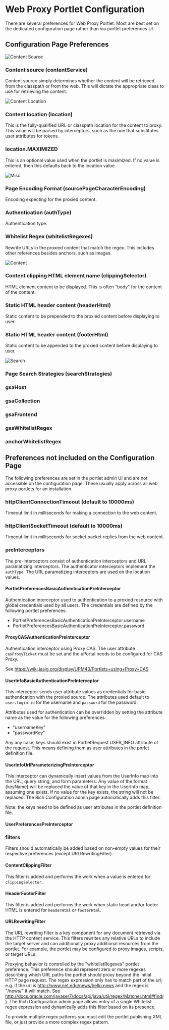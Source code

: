 # Web Proxy Portlet Configuration

There are several preferences for Web Proxy Portlet. Most are best set
on the dedicated configuration page rather than via portlet preferences UI.

## Configuration Page Preferences

![Content Source](wpp_config_contentsource.png)

### Content source (contentService)
Content source simply determines whether the content will be retrieved from the
classpath or from the web. This will dictate the appropriate class to use for
retrieving the content.

![Content Location](wpp_config_location.png)

### Content location (location)
This is the fully-qualified URL or classpath location for the content to proxy. This value will be parsed by interceptors,
such as the one that substitutes user attributes for tokens.

### location.MAXIMIZED
This is an optional value used when the portlet is maximized. If no value is entered, then this defaults back to the 
location value.

![Misc](wpp_config_encode-auth-whitelist.png)

### Page Encoding Format (sourcePageCharacterEncoding)
Encoding expecting for the proxied content.

### Authentication (authType)
Authentication type.

### Whitelist Regex (whitelistRegexes)
Rewrite URLs in the proxied content that match the regex. This includes other references besides anchors, such as
images.

![Content](wpp_config_content.png)

### Content clipping HTML element name (clippingSelector)
HTML element content to be displayed. This is often "body" for the content of the <body> content.

### Static HTML header content (headerHtml)
Static content to be prepended to the proxied content before displaying to user.

### Static HTML header content (footerHtml)
Static content to be appended to the proxied content before displaying to user.

![Search](wpp_config_search.png)

### Page Search Strategies (searchStrategies)

### gsaHost

### gsaCollection

### gsaFrontend

### gsaWhitelistRegex

### anchorWhitelistRegex

## Preferences not included on the Configuration Page
The following preferences are set in the portlet admin UI and are not accessible on the configuration page. These usually
apply across all web proxy portlets for an installation.

### httpClientConnectionTimeout (default to 10000ms)
Timeout limit in milliseconds for making a connection to the web content.

### httpClientSocketTimeout (default to 10000ms)
Timeout limit in milliseconds for socket packet replies from the web content.

### preInterceptors
The pre-interceptors consist of authentication interceptors and URL paramatizing
interceptors. The authenticator interceptors implement the `authType`. The URL 
paramatizing interceptors are used on the location values.

#### PortletPreferencesBasicAuthenticationPreInterceptor
Authentication interceptor used to authentication to a proxied resource with global credentials used by all users.
The credentials are defined by the following portlet preferences:
  - PortletPreferencesBasicAuthenticationPreInterceptor.username
  - PortletPreferencesBasicAuthenticationPreInterceptor.password

#### ProxyCASAuthenticationPreInterceptor
Authentication interceptor using Proxy CAS. The user attribute `casProxyTicket` must be set and the uPortal
needs to be configured for CAS Proxy.

See <https://wiki.jasig.org/display/UPM43/Portlets+using+Proxy+CAS>

#### UserInfoBasicAuthenticationPreInterceptor
This interceptor sends user attribute values as credentials for basic authentication with the proxied source.
The attributes used default to `user.login.id` for the username and `password` for the password.

Attributes used for authentication can be overridden by setting the attribute name as the value for the following preferences:
  - "usernameKey"
  - "passwordKey"

Any any case, keys should exist in PortletRequest.USER_INFO attribute of the request.
This means defining them as user attributes in the porlet definition file.

#### UserInfoUrlParameterizingPreInterceptor
This interceptor can dynamically insert values from the UserInfo map into the URL, query string, and form parameters.
Any value of the format {keyName} will be replaced the value of that key in the UserInfo map, assuming one exists.
If no value for the key exists, the string will not be replaced. The Rich Configuration admin page automatically adds
this filter.

Note: the keys need to be defined as user attributes in the portlet definition file.

#### UserPreferencesPreInterceptor

### filters
Filters should automatically be added based on non-empty values for their respective
preferences (except URLRewritingFilter).

#### ContentClippingFilter
This filter is added and performs the work when a value is entered for `clippingSelector`.

#### HeaderFooterFilter
This filter is added and performs the work when static head and/or footer HTML is 
entered for `headerHtml` or `footerHtml`.

#### URLRewritingFilter
The URL rewriting filter is a key component for any document retrieved via the HTTP content service.
This filters rewrites any relative URLs to include the target server and can additionally proxy additional resources
from the portlet.  For example, the portlet may be configured to proxy images, scripts, or target URLs.

Proxying behavior is controlled by the "whitelistRegexes" portlet preference.
This preference should represent zero or more regexes describing which URL paths the portlet should proxy
beyond the initial HTTP page request.  The regex expression only has to match part of the url; e.g.
if the url is http://www.net.edu/news/hello.news and the regex is "/news/" it will match.
See <http://docs.oracle.com/javase/7/docs/api/java/util/regex/Matcher.html#find()>.
The Rich Configuration admin page allows entry of a single Whitelist regex expression and dynamically adds
this filter based on its presence.

To provide multiple regex patterns you must edit the portlet publishing XML file, or just provide
a more complex regex pattern.
